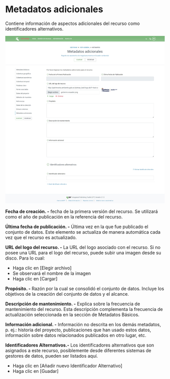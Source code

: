 # Metadatos adicionales

Contiene información de aspectos adicionales del recurso como identificadores alternativos.

![](<../../.gitbook/assets/image (18).png>)

**Fecha de creación. -** fecha de la primera versión del recurso. Se utilizará como el año de publicación en la referencia del recurso.&#x20;

**Última fecha de publicación. -** Última vez en la que fue publicado el conjunto de datos. Este elemento se actualiza de manera automática cada vez que el recurso es actualizado.&#x20;

**URL del logo del recurso. -** La URL del logo asociado con el recurso. Si no posee una URL para el logo del recurso, puede subir una imagen desde su disco. Para lo cual:&#x20;

* Haga clic en \[Elegir archivo]&#x20;
* Se observará el nombre de la imagen&#x20;
* Haga clic en \[Cargar]&#x20;

**Propósito. -** Razón por la cual se consolidó el conjunto de datos. Incluye los objetivos de la creación del conjunto de datos y el alcance.

**Descripción de mantenimiento. -** Explica sobre la frecuencia de mantenimiento del recurso. Esta descripción complementa la frecuencia de actualización seleccionada en la sección de Metadatos Básicos.&#x20;

**Información adicional. -** Información no descrita en los demás metadatos, p. ej.: historia del proyecto, publicaciones que han usado estos datos, información sobre datos relacionados publicados en otro lugar, etc.&#x20;

**Identificadores Alternativos.-** Los identificadores alternativos que son asignados a este recurso, posiblemente desde diferentes sistemas de gestores de datos, pueden ser listados aquí.

* Haga clic en \[Añadir nuevo Identificador Alternativo] &#x20;
* Haga clic en \[Guadar]
